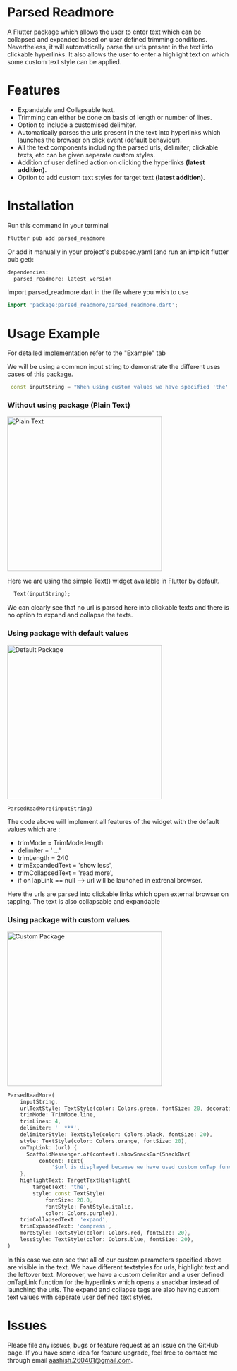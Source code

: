 <!-- 
This README describes the package. If you publish this package to pub.dev,
this README's contents appear on the landing page for your package.

For information about how to write a good package README, see the guide for
[writing package pages](https://dart.dev/guides/libraries/writing-package-pages). 

For general information about developing packages, see the Dart guide for
[creating packages](https://dart.dev/guides/libraries/create-library-packages)
and the Flutter guide for
[developing packages and plugins](https://flutter.dev/developing-packages). 
-->
# **Parsed Readmore**

A Flutter package which allows the user to enter text which can be collapsed and expanded based on user defined trimming conditions. Nevertheless, it will automatically parse the urls present in the text into clickable hyperlinks. It also allows the user to enter a highlight text on which some custom text style can be applied.

# Features

* Expandable and Collapsable text.
* Trimming can either be done on basis of length or number of lines.
* Option to include a customised delimiter.
* Automatically parses the urls present in the text into hyperlinks which launches the browser on click event (default behaviour).
* All the text components including the parsed urls, delimiter, clickable texts, etc can be given seperate custom styles.
* Addition of user defined action on clicking the hyperlinks **(latest addition)**.
* Option to add custom text styles for target text **(latest addition)**.

# Installation

Run this command in your terminal
```dart
flutter pub add parsed_readmore
```
Or add it manually in your project's pubspec.yaml (and run an implicit flutter pub get):
```dart
dependencies:
  parsed_readmore: latest_version
```

Import parsed_readmore.dart in the file where you wish to use
```dart
import 'package:parsed_readmore/parsed_readmore.dart';
```

# Usage Example
 For detailed implementation refer to the "Example" tab

 We will be using a common input string to demonstrate the different uses cases of this package.
 ```dart
  const inputString = "When using custom values we have specified 'the' to be our target text for highlighting  with purple italic font.\n We know that the website https://google.com is a very useful website. (rti..notNow should not be parsed) But Instagram.com is more fun to use. We should not forget the contribution of wikipedia.com played in the growth of web. If you like this package do consider liking it so that it could be useful to more developers like you. Thank you for your time";
 ```

### Without using package (Plain Text)

<img src="https://firebasestorage.googleapis.com/v0/b/tictactoe-b60c3.appspot.com/o/without.gif?alt=media&token=fa9831a9-c4e4-4e72-9271-cae4e0c24444&_gl=1*1adugm3*_ga*MTI2ODIxNDA3MS4xNjk2MzU4MDY5*_ga_CW55HF8NVT*MTY5Nzk2Nzg3NS4zNC4xLjE2OTc5Njg2NzUuNjAuMC4w" alt="Plain Text" width="350" height="auto">

Here we are using the simple Text() widget available in Flutter by default.
```dart
  Text(inputString);
```
We can clearly see that no url is parsed here into clickable texts and there is no option to expand and collapse the texts.

### Using package with default values

<img src="https://firebasestorage.googleapis.com/v0/b/tictactoe-b60c3.appspot.com/o/default.gif?alt=media&token=0571009a-b1e0-44ff-b436-8b44c1256eec&_gl=1*pbw5w9*_ga*MTI2ODIxNDA3MS4xNjk2MzU4MDY5*_ga_CW55HF8NVT*MTY5Nzk2Nzg3NS4zNC4xLjE2OTc5Njg2NTIuMjEuMC4w" alt="Default Package" width="350" height="auto">


```dart
ParsedReadMore(inputString)
```

The code above will implement all features of the widget with the default values which are :
* trimMode = TrimMode.length
* delimiter = ' ...'
* trimLength = 240
* trimExpandedText = 'show less',
* trimCollapsedText = 'read more',
* if onTapLink == null --> url will be launched in extrenal browser.

Here the urls are parsed into clickable links which open external browser on tapping. The text is also collapsable and expandable

### Using package with custom values

<img src="https://firebasestorage.googleapis.com/v0/b/tictactoe-b60c3.appspot.com/o/custom.gif?alt=media&token=e32867c5-596b-4b0a-abf5-4c1c26f49fe9&_gl=1*nc4juk*_ga*MTI2ODIxNDA3MS4xNjk2MzU4MDY5*_ga_CW55HF8NVT*MTY5Nzk2Nzg3NS4zNC4xLjE2OTc5Njg2MTMuNjAuMC4w" alt="Custom Package" width="350" height="auto">


```dart
ParsedReadMore(
    inputString,
    urlTextStyle: TextStyle(color: Colors.green, fontSize: 20, decoration: TextDecoration.underline),
    trimMode: TrimMode.line,
    trimLines: 4,
    delimiter: '  ***',
    delimiterStyle: TextStyle(color: Colors.black, fontSize: 20),
    style: TextStyle(color: Colors.orange, fontSize: 20),
    onTapLink: (url) {
      ScaffoldMessenger.of(context).showSnackBar(SnackBar(
          content: Text(
              '$url is displayed because we have used custom onTap function for hyperlinks')));
    },
    highlightText: TargetTextHighlight(
        targetText: 'the',
        style: const TextStyle(
            fontSize: 20.0,
            fontStyle: FontStyle.italic,
            color: Colors.purple)),
    trimCollapsedText: 'expand',
    trimExpandedText: 'compress',
    moreStyle: TextStyle(color: Colors.red, fontSize: 20),
    lessStyle: TextStyle(color: Colors.blue, fontSize: 20),
)
```
In this case we can see that all of our custom parameters specified above are visible in the text. We have different textstyles for urls, highlight text and the leftover text. Moreover, we have a custom delimiter and a user defined onTapLink function for the hyperlinks which opens a snackbar instead of launching the urls. The expand and collapse tags are also having custom text values with seperate user defined text styles.

# Issues

Please file any issues, bugs or feature request as an issue on the GitHub page. If you have some idea for feature upgrade, feel free to contact me through email [aashish.260401@gmail.com](mailto:aashish.260401@gmail.com).

